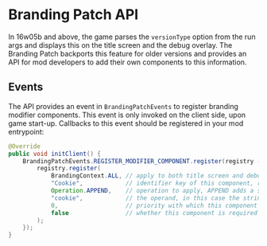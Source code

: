 # Branding Patch API

In 16w05b and above, the game parses the `versionType` option from the run args and displays this on the title screen and the debug overlay. The Branding Patch backports this feature for older versions and provides an API for mod developers to add their own components to this information.

## Events

The API provides an event in `BrandingPatchEvents` to register branding modifier components. 
This event is only invoked on the client side, upon game start-up. Callbacks to this event should be
registered in your mod entrypoint:

```java
@Override
public void initClient() {
	BrandingPatchEvents.REGISTER_MODIFIER_COMPONENT.register(registry -> {
		registry.register(
			BrandingContext.ALL, // apply to both title screen and debug overlay
			"Cookie",            // identifier key of this component, recommended to use mod id
			Operation.APPEND,    // operation to apply, APPEND adds a string to the end
			"cookie",            // the operand, in this case the string to be added,
			0,                   // priority with which this component will be sorted against other components
			false                // whether this component is required - SET and REPLACE components must be unique within a modifier
		);
	});
}
```
